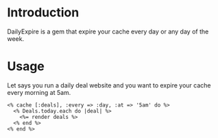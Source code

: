 # Introduction

DailyExpire is a gem that expire your cache every day or any day of the week.

# Usage

Let says you run a daily deal website and you want to expire your cache every morning at 5am.

```Erb
<% cache [:deals], :every => :day, :at => '5am' do %>
  <% Deals.today.each do |deal| %>
    <%= render deals %>
  <% end %>
<% end %>
```